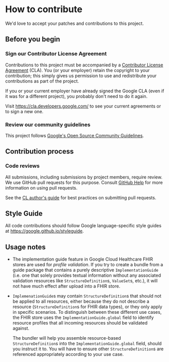 # How to contribute

We'd love to accept your patches and contributions to this project.

## Before you begin

### Sign our Contributor License Agreement

Contributions to this project must be accompanied by a
[Contributor License Agreement](https://cla.developers.google.com/about) (CLA).
You (or your employer) retain the copyright to your contribution; this simply
gives us permission to use and redistribute your contributions as part of the
project.

If you or your current employer have already signed the Google CLA (even if it
was for a different project), you probably don't need to do it again.

Visit <https://cla.developers.google.com/> to see your current agreements or to
sign a new one.

### Review our community guidelines

This project follows
[Google's Open Source Community Guidelines](https://opensource.google/conduct/).

## Contribution process

### Code reviews

All submissions, including submissions by project members, require review. We
use GitHub pull requests for this purpose. Consult
[GitHub Help](https://help.github.com/articles/about-pull-requests/) for more
information on using pull requests.

See the [CL author's guide](https://google.github.io/eng-practices/review/developer/)
for best practices on submitting pull requests.

## Style Guide

All code contributions should follow Google language-specific style guides at
<https://google.github.io/styleguide>.

## Usage notes

- The implementation guide feature in Google Cloud Healthcare FHIR stores are
  used for *profile validation*. If you try to create a bundle from a guide
  package that contains a purely descriptive `ImplementationGuide` (i.e. one
  that solely provides textual information without any associated validation
  resources like `StructureDefinition`s, `ValueSet`s, etc.), it will not have
  much effect after upload into a FHIR store.
- `ImplemenationGuide`s may contain `StructureDefinition`s that should not be
  applied to all resources, either because they do not describe a resource
  (`StructureDefinition`s for FHIR data types), or they only apply in specific
  scenarios. To distinguish between these different use cases, the FHIR store
  uses the `ImplementationGuide.global` field to identify resource profiles that
  all incoming resources should be validated against.

  The bundler will help you assemble resource-based `StructureDefinition`s into
  the `ImplementationGuide.global` field, should you instruct it to. You will
  have to ensure other `StructureDefinition`s are referenced appropriately
  according to your use case.